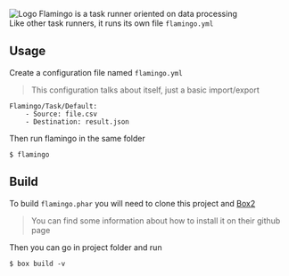 ![Logo](https://cdn.rawgit.com/ubermanu/flamingo/master/icons/flamingo.png)
Flamingo is a task runner oriented on data processing<br>
Like other task runners, it runs its own file `flamingo.yml`

Usage
-----

Create a configuration file named `flamingo.yml`
> This configuration talks about itself, just a basic import/export

    Flamingo/Task/Default:
        - Source: file.csv
        - Destination: result.json

Then run flamingo in the same folder

    $ flamingo

Build
-----

To build `flamingo.phar` you will need to clone this project and  [Box2](https://github.com/box-project/box2)
> You can find some information about how to install it on their github page

Then you can go in project folder and run

    $ box build -v
